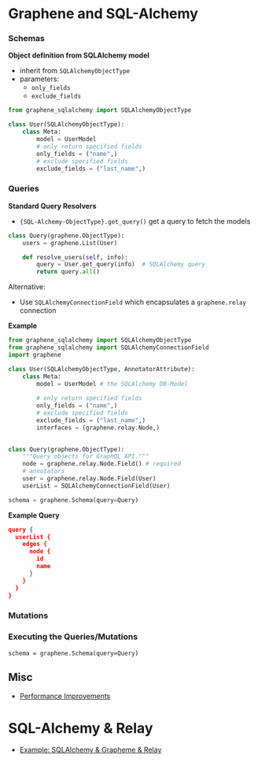 # Graphene and SQL-Alchemy



### Schemas

**Object definition from SQLAlchemy model**

- inherit from `SQLAlchemyObjectType`
- parameters:
  - `only_fields`
  - `exclude_fields`

```python
from graphene_sqlalchemy import SQLAlchemyObjectType

class User(SQLAlchemyObjectType):
    class Meta:
        model = UserModel
        # only return specified fields
        only_fields = ("name",)
        # exclude specified fields
        exclude_fields = ("last_name",)
```



### Queries

**Standard Query Resolvers**

- `{SQL-Alchemy-ObjectType}.get_query()` get a query to fetch the models

```python
class Query(graphene.ObjectType):
    users = graphene.List(User)

    def resolve_users(self, info):
        query = User.get_query(info)  # SQLAlchemy query
        return query.all()
```

Alternative:

- Use `SQLAlchemyConnectionField` which encapsulates a `graphene.relay` connection



**Example**

```python
from graphene_sqlalchemy import SQLAlchemyObjectType
from graphene_sqlalchemy import SQLAlchemyConnectionField
import graphene

class User(SQLAlchemyObjectType, AnnotatorAttribute):
    class Meta:
        model = UserModel # the SQLAlchemy DB-Model
       
        # only return specified fields
        only_fields = ("name",)
        # exclude specified fields
        exclude_fields = ("last_name",)
        interfaces = (graphene.relay.Node,)
        

class Query(graphene.ObjectType):
    """Query objects for GraphQL API."""
    node = graphene.relay.Node.Field() # required
    # annotators
    user = graphene.relay.Node.Field(User)
    userList = SQLAlchemyConnectionField(User)

schema = graphene.Schema(query=Query)
```



**Example Query**

```json
query {
  userList {
    edges {
      node {
        id
        name
      }
    }
  }       
}
```



### Mutations







### Executing the Queries/Mutations



`schema = graphene.Schema(query=Query)`





## Misc

- [Performance Improvements](https://itnext.io/python-graphql-tips-tricks-and-performance-improvements-beede1f4adb6)

# SQL-Alchemy & Relay

- [Example: SQLAlchemy & Grapheme & Relay](https://github.com/graphql-python/graphene-sqlalchemy/blob/master/examples/nameko_sqlalchemy/schema.py)